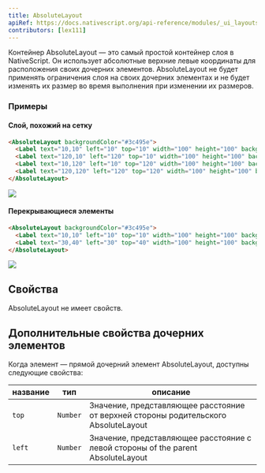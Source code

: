 ```yaml
---
title: AbsoluteLayout
apiRef: https://docs.nativescript.org/api-reference/modules/_ui_layouts_absolute_layout_
contributors: [lex111]
---
```


Контейнер AbsoluteLayout — это самый простой контейнер слоя в NativeScript. Он использует абсолютные верхние левые координаты для расположения своих дочерних элементов. AbsoluteLayout не будет применять ограничения слоя на своих дочерних элементах и не будет изменять их размер во время выполнения при изменении их размеров.

### Примеры

#### Слой, похожий на сетку

```html
<AbsoluteLayout backgroundColor="#3c495e">
  <Label text="10,10" left="10" top="10" width="100" height="100" backgroundColor="#43b883"/>
  <Label text="120,10" left="120" top="10" width="100" height="100" backgroundColor="#43b883"/>
  <Label text="10,120" left="10" top="120" width="100" height="100" backgroundColor="#43b883"/>
  <Label text="120,120" left="120" top="120" width="100" height="100" backgroundColor="#43b883"/>
</AbsoluteLayout>
```
<img class="md:w-1/2 lg:w-1/3" src="https://art.nativescript-vue.org/layouts/absolute_layout_grid.svg" />

#### Перекрывающиеся элементы

```html
<AbsoluteLayout backgroundColor="#3c495e">
  <Label text="10,10" left="10" top="10" width="100" height="100" backgroundColor="#289062"/>
  <Label text="30,40" left="30" top="40" width="100" height="100" backgroundColor="#43b883"/>
</AbsoluteLayout>
```
<img class="md:w-1/2 lg:w-1/3" src="https://art.nativescript-vue.org/layouts/absolute_layout_overlap.svg" />


## Свойства

AbsoluteLayout не имеет свойств.

## Дополнительные свойства дочерних элементов

Когда элемент — прямой дочерний элемент AbsoluteLayout, доступны следующие
свойства:

| название | тип | описание |
|------|------|-------------|
| `top` | `Number` | Значение, представляющее расстояние от верхней стороны родительского AbsoluteLayout
| `left` | `Number` | Значение, представляющее расстояние с левой стороны of the parent AbsoluteLayout
